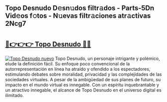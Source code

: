 ## Topo Desnudo D𝚎sn𝚞dos filtr𝚊dos - Parts-5Dn Vid𝚎os f𝚘tos - N𝚞evas filtr𝚊ciones atr𝚊ctivas 2Ncg7

# <h2><a href="http://mb7mip.tromn.icu/?c=Topo+Desnudo">🔗👉👉👉 Topo Desnudo 🔗🔗</a></h2>

[![Topo Desnudo nuevo](https://i.imgur.com/pEAQMta.gif)](http://mb7mip.tromn.icu/?c=Topo+Desnudo)
Topo Desnudo, un personaje intrigante y polémico, elude la definición fácil. Su enfoque poco convencional de la autorrepresentación en línea ha atraído y ofendido a los espectadores, estimulando debates sobre moralidad, privacidad y las complejidades de las sociedades virtuales. A pesar de la ambigüedad de sus planes de futuro, su impacto en el mundo virtual es innegable. Con un espíritu inquebrantable y un atractivo innegable, el alcance de Topo Desnudo en el universo digital es ilimitado.
